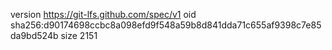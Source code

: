 version https://git-lfs.github.com/spec/v1
oid sha256:d90174698ccbc8a098efd9f548a59b8d841dda71c655af9398c7e85da9bd524b
size 2151
